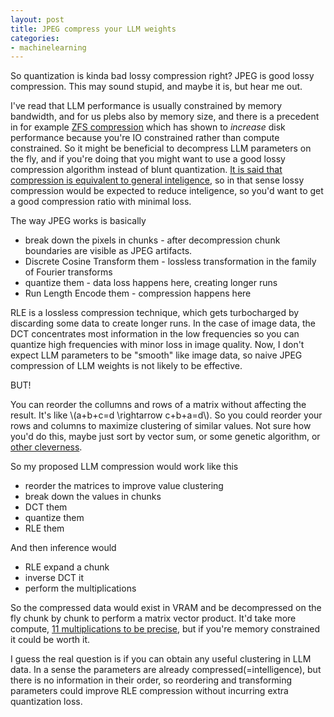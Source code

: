 ```yaml
---
layout: post
title: JPEG compress your LLM weights
categories:
- machinelearning
---
```


So quantization is kinda bad lossy compression right? JPEG is good lossy compression.
This may sound stupid, and maybe it is, but hear me out.

I've read that LLM performance is usually constrained by memory bandwidth, and for us plebs also by memory size, and there is a precedent in for example [ZFS compression](https://www.zfshandbook.com/docs/advanced-zfs/compression/) which has shown to _increase_ disk performance because you're IO constrained rather than compute constrained.
So it might be beneficial to decompress LLM parameters on the fly, and if you're doing that you might want to use a good lossy compression algorithm instead of blunt quantization.
[It is said that compression is equivalent to general inteligence](/2023/07/15/chatlmza.html), so in that sense lossy compression would be expected to reduce inteligence, so you'd want to get a good compression ratio with minimal loss.

The way JPEG works is basically
- break down the pixels in chunks - after decompression chunk boundaries are visible as JPEG artifacts.
- Discrete Cosine Transform them - lossless transformation in the family of Fourier transforms
- quantize them - data loss happens here, creating longer runs
- Run Length Encode them - compression happens here

RLE is a lossless compression technique, which gets turbocharged by discarding some data to create longer runs.
In the case of image data, the DCT concentrates most information in the low frequencies so you can quantize high frequencies with minor loss in image quality.
Now, I don't expect LLM parameters to be "smooth" like image data, so naive JPEG compression of LLM weights is not likely to be effective.

BUT!

You can reorder the collumns and rows of a matrix without affecting the result. It's like \\(a+b+c=d \rightarrow c+b+a=d\\).
So you could reorder your rows and columns to maximize clustering of similar values.
Not sure how you'd do this, maybe just sort by vector sum, or some genetic algorithm, or [other cleverness](https://www.mathworks.com/help/matlab/math/sparse-matrix-reordering.html).

So my proposed LLM compression would work like this
- reorder the matrices to improve value clustering
- break down the values in chunks
- DCT them
- quantize them
- RLE them

And then inference would
- RLE expand a chunk
- inverse DCT it
- perform the multiplications

So the compressed data would exist in VRAM and be decompressed on the fly chunk by chunk to perform a matrix vector product.
It'd take more compute, [11 multiplications to be precise](/2018/07/04/loefflers-discrete-cosine-transform-algorithm-in-futhark.html), but if you're memory constrained it could be worth it.

I guess the real question is if you can obtain any useful clustering in LLM data.
In a sense the parameters are already compressed(=intelligence), but there is no information in their order, so reordering and transforming parameters could improve RLE compression without incurring extra quantization loss.